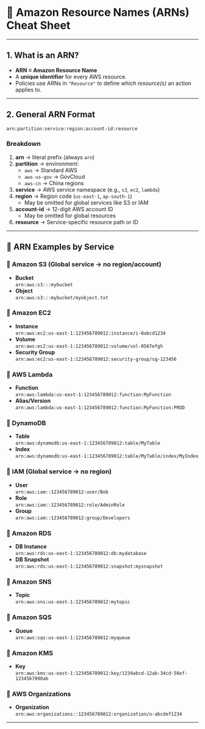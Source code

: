 # 📌 Amazon Resource Names (ARNs) Cheat Sheet

---

## 1. What is an ARN?
- **ARN = Amazon Resource Name**
- A **unique identifier** for every AWS resource.
- Policies use ARNs in `"Resource"` to define *which resource(s)* an action applies to.

---

## 2. General ARN Format

```
arn:partition:service:region:account-id:resource
```


### Breakdown
1. **arn** → literal prefix (always `arn`)
2. **partition** → environment:
   - `aws` → Standard AWS
   - `aws-us-gov` → GovCloud
   - `aws-cn` → China regions
3. **service** → AWS service namespace (e.g., `s3`, `ec2`, `lambda`)
4. **region** → Region code (`us-east-1`, `ap-south-1`)  
   - May be omitted for global services like S3 or IAM
5. **account-id** → 12-digit AWS account ID  
   - May be omitted for global resources
6. **resource** → Service-specific resource path or ID

---

## 📌 ARN Examples by Service

### 🔹 Amazon S3 (Global service → no region/account)
- **Bucket**  
  `arn:aws:s3:::mybucket`
- **Object**  
  `arn:aws:s3:::mybucket/myobject.txt`

### 🔹 Amazon EC2
- **Instance**  
  `arn:aws:ec2:us-east-1:123456789012:instance/i-0abcd1234`
- **Volume**  
  `arn:aws:ec2:us-east-1:123456789012:volume/vol-0567efgh`
- **Security Group**  
  `arn:aws:ec2:us-east-1:123456789012:security-group/sg-123456`

### 🔹 AWS Lambda
- **Function**  
  `arn:aws:lambda:us-east-1:123456789012:function:MyFunction`
- **Alias/Version**  
  `arn:aws:lambda:us-east-1:123456789012:function:MyFunction:PROD`

### 🔹 DynamoDB
- **Table**  
  `arn:aws:dynamodb:us-east-1:123456789012:table/MyTable`
- **Index**  
  `arn:aws:dynamodb:us-east-1:123456789012:table/MyTable/index/MyIndex`

### 🔹 IAM (Global service → no region)
- **User**  
  `arn:aws:iam::123456789012:user/Bob`
- **Role**  
  `arn:aws:iam::123456789012:role/AdminRole`
- **Group**  
  `arn:aws:iam::123456789012:group/Developers`

### 🔹 Amazon RDS
- **DB Instance**  
  `arn:aws:rds:us-east-1:123456789012:db:mydatabase`
- **DB Snapshot**  
  `arn:aws:rds:us-east-1:123456789012:snapshot:mysnapshot`

### 🔹 Amazon SNS
- **Topic**  
  `arn:aws:sns:us-east-1:123456789012:mytopic`

### 🔹 Amazon SQS
- **Queue**  
  `arn:aws:sqs:us-east-1:123456789012:myqueue`

### 🔹 Amazon KMS
- **Key**  
  `arn:aws:kms:us-east-1:123456789012:key/1234abcd-12ab-34cd-56ef-1234567890ab`

### 🔹 AWS Organizations
- **Organization**  
  `arn:aws:organizations::123456789012:organization/o-abcdef1234`

---
